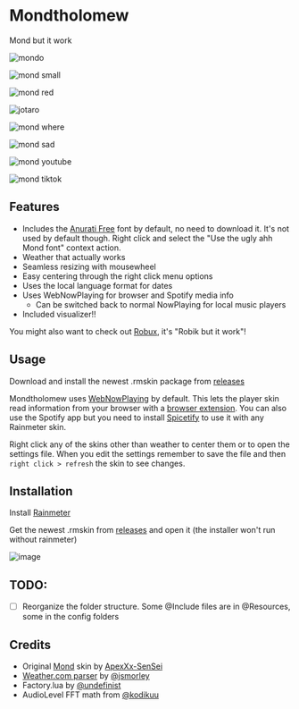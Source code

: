 ﻿# Mondtholomew

Mond but it work

![mondo](https://user-images.githubusercontent.com/93496808/196546066-9f953b05-69fe-4f50-9a01-b58d1e03d107.jpg)

![mond small](https://user-images.githubusercontent.com/93496808/209139555-5de5a09d-bf11-47b5-a035-882a5671db4f.png)

![mond red](https://user-images.githubusercontent.com/93496808/218572990-d6461595-65c8-44dd-bcbd-2a13b0ae0bcb.png)

![jotaro](https://user-images.githubusercontent.com/93496808/219949044-550f362a-cdf4-4b5d-bc36-606afd09b5b4.png)

![mond where](https://user-images.githubusercontent.com/93496808/220199039-bb8ab963-5e0c-471e-8f7f-d4d3bba14a88.png)

![mond sad](https://user-images.githubusercontent.com/93496808/221367561-7f852938-62b7-4a02-add1-191d8107b2d2.jpg)

![mond youtube](https://user-images.githubusercontent.com/93496808/221584517-084f556e-a288-496c-9ecc-3342b967b011.png)

![mond tiktok](https://user-images.githubusercontent.com/93496808/221813383-5d7beee3-a50f-4acd-90b9-61779b0cc533.png)

## Features

- Includes the [Anurati Free](https://www.behance.net/gallery/33704618/ANURATI-Free-Font) font by default, no need to download it. It's not used by default though. Right click and select the "Use the ugly ahh Mond font" context action.
- Weather that actually works
- Seamless resizing with mousewheel
- Easy centering through the right click menu options
- Uses the local language format for dates
- Uses WebNowPlaying for browser and Spotify media info
  - Can be switched back to normal NowPlaying for local music players
- Included visualizer!!

You might also want to check out [Robux](https://github.com/reisir/robux), it's "Robik but it work"!

## Usage

Download and install the newest .rmskin package from [releases](https://github.com/reisir/mondtholomew/releases/latest)

Mondtholomew uses [WebNowPlaying](https://github.com/tjhrulz/WebNowPlaying) by default. This lets the player skin read information from your browser with a [browser extension](https://github.com/tjhrulz/WebNowPlaying#extension-links). You can also use the Spotify app but you need to install [Spicetify](https://spicetify.app/docs/getting-started) to use it with any Rainmeter skin.

Right click any of the skins other than weather to center them or to open the settings file. When you edit the settings remember to save the file and then `right click > refresh` the skin to see changes.

## Installation

Install [Rainmeter](https://www.rainmeter.net/)

Get the newest .rmskin from [releases](https://github.com/reisir/mondtholomew/releases) and open it (the installer won't run without rainmeter)

![image](https://user-images.githubusercontent.com/93496808/210018027-e1c0f16d-037f-4bc4-bf13-7f05090c9b93.png)

## TODO:

- [ ] Reorganize the folder structure. Some @Include files are in @Resources, some in the config folders

## Credits

- Original [Mond](https://www.deviantart.com/apexxx-sensei/art/Mond-762455575) skin by [ApexXx-SenSei](https://www.deviantart.com/apexxx-sensei)
- [Weather.com parser](https://forum.rainmeter.net/viewtopic.php?f=118&t=34628#p171501) by [@jsmorley](https://github.com/jsmorley)
- Factory.lua by [@undefinist](https://github.com/undefinist)
- AudioLevel FFT math from [@kodikuu](https://github.com/kodikuu)
